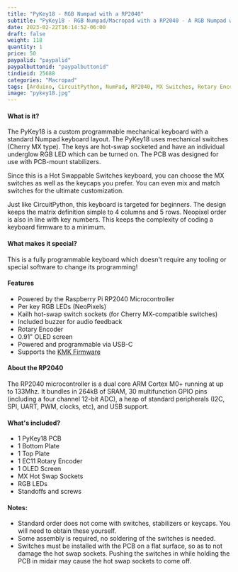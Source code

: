 ```yaml
---
title: "PyKey18 - RGB Numpad with a RP2040"
subtitle: "PyKey18 - RGB Numpad/Macropad with a RP2040 - A RGB Numpad with Hot Swap Sockets, running CircuitPython on a RP2040"
date: 2023-02-22T16:14:52-06:00
draft: false
weight: 118
quantity: 1
price: 50
paypalid: "paypalid"
paypalbuttonid: "paypalbuttonid"
tindieid: 25688
categories: "Macropad"
tags: [Arduino, CircuitPython, NumPad, RP2040, MX Switches, Rotary Encoder]
image: "pykey18.jpg"
---
```


#### What is it?

The PyKey18 is a custom programmable mechanical keyboard with a standard Numpad keyboard layout. The PyKey18 uses mechanical switches (Cherry MX type). The keys are hot-swap socketed and have an individual underglow RGB LED which can be turned on.  The PCB was designed for use with PCB-mount stabilizers.

Since this is a Hot Swappable Switches keyboard, you can choose the MX switches as well as the keycaps you prefer.  You can even mix and match switches for the ultimate customization.

Just like CircuitPython, this keyboard is targeted for beginners.  The design keeps the matrix definition simple to 4 columns and 5 rows.  Neopixel order is also in line with key numbers.  This keeps the complexity of coding a keyboard firmware to a minimum.

#### What makes it special?
This is a fully programmable keyboard which doesn't require any tooling or special software to change its programming!

#### Features
* Powered by the Raspberry Pi RP2040 Microcontroller
* Per key RGB LEDs (NeoPixels)
* Kailh hot-swap switch sockets (for Cherry MX-compatible switches)
* Included buzzer for audio feedback
* Rotary Encoder
* 0.91" OLED screen
* Powered and programmable via USB-C
* Supports the [KMK Firmware](https://github.com/KMKfw/kmk_firmware)

#### About the RP2040
The RP2040 microcontroller is a dual core ARM Cortex M0+ running at up to 133Mhz. It bundles in 264kB of SRAM, 30 multifunction GPIO pins (including a four channel 12-bit ADC), a heap of standard peripherals (I2C, SPI, UART, PWM, clocks, etc), and USB support.

#### What's included?

* 1 PyKey18 PCB
* 1 Bottom Plate
* 1 Top Plate
* 1 EC11 Rotary Encoder
* 1 OLED Screen
* MX Hot Swap Sockets
* RGB LEDs
* Standoffs and screws

#### Notes:

* Standard order does not come with switches, stabilizers or keycaps. You will need to obtain these yourself.
* Some assembly is required, no soldering of the switches is needed.
* Switches must be installed with the PCB on a flat surface, so as to not damage the hot swap sockets. Pushing the switches in while holding the PCB in midair may cause the hot swap sockets to come off.